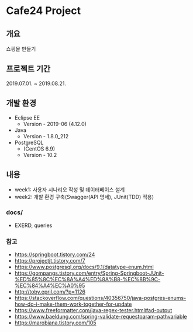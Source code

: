 # Cafe24 Project
## 개요
쇼핑몰 만들기

## 프로젝트 기간
2019.07.01. ~ 2019.08.21.

## 개발 환경
- Eclipse EE
   - Version - 2019-06 (4.12.0)
- Java
   - Version - 1.8.0_212
- PostgreSQL
   - (CentOS 6.9)
   - Version - 10.2

## 내용
- week1: 사용자 시나리오 작성 및 데이터베이스 설계
- week2: 개발 환경 구축(Swagger(API 명세), JUnit(TDD) 적용)

### docs/
- EXERD, queries

### 참고
- <https://springboot.tistory.com/24>
- <https://projectjt.tistory.com/7>
- <https://www.postgresql.org/docs/9.1/datatype-enum.html>
- <https://gompangs.tistory.com/entry/Spring-Springboot-JUnit-%ED%85%8C%EC%8A%A4%ED%8A%B8-%EC%8B%9C-%EC%84%A4%EC%A0%95>
- <http://toby.epril.com/?p=1126>
- <https://stackoverflow.com/questions/40356750/java-postgres-enums-how-do-i-make-them-work-together-for-update>
- <https://www.freeformatter.com/java-regex-tester.html#ad-output>
- <https://www.baeldung.com/spring-validate-requestparam-pathvariable>
- <https://marobiana.tistory.com/105>
